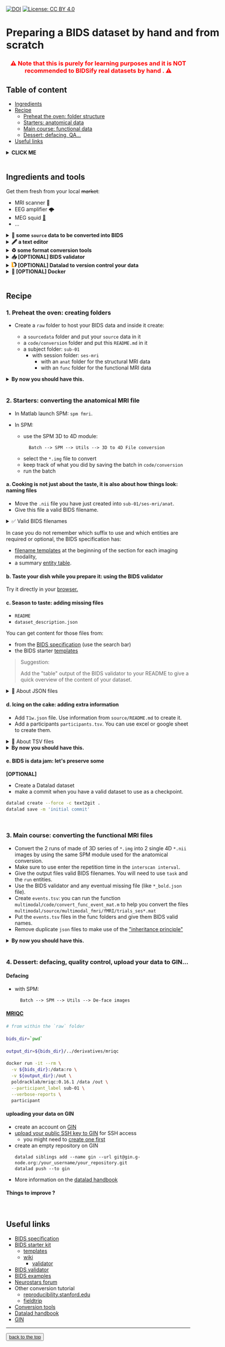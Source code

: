 [![DOI](https://zenodo.org/badge/DOI/10.5281/zenodo.7111042.svg)](https://doi.org/10.5281/zenodo.7111042)
[![License: CC BY 4.0](https://img.shields.io/badge/License-CC_BY_4.0-lightgrey.svg)](https://creativecommons.org/licenses/by/4.0/)

<!-- TODO
- conversion script for MEG events
- link to BEPs have a look and contribute
- use BEPs to organize yet unsupported data
-->

<h1 style="width: 120%"> Preparing a BIDS dataset by hand and from scratch </h1>

<center>
<h3 style="color:red;">
  ⚠️ Note that this is purely for learning purposes and it is NOT recommended to BIDSify real datasets by hand . ⚠️
</h3>
</center>

<h2 id="TOC"> Table of content </h2>

- [Ingredients](#ingredients-and-tools)
- [Recipe](#recipe)
  - [Preheat the oven: folder structure](#preheat)
  - [Starters: anatomical data](#starters)
  - [Main course: functional data](#main-course)
  - [Dessert: defacing, QA...](#dessert)
- [Useful links](#useful-links)

<details><summary> <b>CLICK ME</b> </summary><br>

... to see what I hide !!!

<center>
<a href="https://twitter.com/RemiGau/status/1115513296134778880" target="_blank">
    <img src="https://pbs.twimg.com/media/D3sYRfhWkAAlevT?format=jpg&name=small" width="500" />
</a>
</center>

</details>

<br>

## Ingredients and tools

Get them fresh from your local ~~market~~:

- MRI scanner 🧲
- EEG amplifier 🌩
- MEG squid [🦑](https://theupturnedmicroscope.com/comic/squid/)
- ...

<details><summary> <b> 🧠 some <code>source</code> data to be converted into BIDS </b> </summary><br>
  <p>
    We will work with the
    <a href="https://www.fil.ion.ucl.ac.uk/spm/data/mmfaces/" target="_blank">
    multi-modal face dataset from SPM
    </a>.
  </p>
  <p>
      Very often MRI source data will be in a DICOM format and will require to be converted.
      Here the MRI data is in "3D" Nifti format <code>.hdr/.img</code> and
      we will need to change that to a "4D" Nifti <code>.nii</code> format.
  </p>
  <p>
    This dataset contains EEG, MEG and fMRI data on the same subject within the same paradigm.
    We also extracted some of the information about the data from the SPM manual
    and put it into the <code>source/README.md</code>.
  </p>
  <p>
    Similarly when you have DICOM data, it is usually a good idea
    to keep the PDF of MRI acquisition parameters with your source data.
  </p>
</details>

<details><summary> <b> 🖋 a text editor </b> </summary><br>
    Several common options top choose from:
    <ul>
        <li><a href="https://code.visualstudio.com" target="_blank">Visual Studio code</a></li>
        <li><a href="https://www.sublimetext.com/" target="_blank">Sublime</a></li>
        <li><a href="https://atom.io/" target="_blank">Atom</a></li>
        <li>Notepad does not really count.</li>
    </ul>
</details>

<details><summary> <b> ♻ some format conversion tools </b> </summary><br>
    <p>
      For the MRI data we will be using some of the SPM built-in functions
      to convert Nifti files into the proper format.
    </p>
</details>

<details><summary> <b> 📥 [OPTIONAL] BIDS validator </b> </summary><br>
  <ul>
      <li>Install <a href="https://nodejs.org" target="_blank">Node.js</a> (at least version 12.12.0).</li>
      <li>Update <code>npm</code> to be at least version 7 (<code>npm install --global npm@^7</code>)</li>
      <li>From a terminal run <code>npm install -g bids-validator</code></li>
      <li>Run <code>bids-validator</code> to start validating datasets.</li>
  </ul>
  See the full instruction <a href="https://www.npmjs.com/package/bids-validator#quickstart" target="_blank">here.</a>
</details>

<details>
  <summary> <b>
    <img  src="https://raw.githubusercontent.com/datalad/artwork/master/logos/logo_solo.svg"
          height="14"
          style="padding: 0; margin: 0"/>
    [OPTIONAL] Datalad to version control your data
  </b> </summary> <br>
  <p>
    You can follow the installation instruction in the
    <a href="http://handbook.datalad.org/en/latest/intro/installation.html" target="_blank">
      Datalad handbook.
    </a>
  </p>
</details>

<details><summary> <b> 🐳 [OPTIONAL] Docker </b> </summary><br>
  <p>
    Check the install instruction for your system
    <a href="https://docs.docker.com/get-docker/" target="_blank">
      here.
    </a>
  </p>
</details>

<br>

## Recipe

<h3 id="preheat">1. Preheat the oven: creating folders</h3>

- Create a `raw` folder to host your BIDS data and inside it create:

  - a `sourcedata` folder and put your `source` data in it
  - a `code/conversion` folder and put this `README.md` in it
  - a subject folder: `sub-01`
    - with session folder: `ses-mri`
      - with an `anat` folder for the structural MRI data
      - with an `func` folder for the functional MRI data

<details><summary> <b>By now you should have this.</b> </summary><br>
  <pre>
  ├── code
  │   └── conversion
  ├── sourcedata
  │   ├── multimodal_fmri
  │   │   └── fMRI
  │   │       ├── Session1
  │   │       └── Session2
  │   └── multimodal_smri
  │       └── sMRI
  └── sub-01
      └── ses-mri
          ├── anat
          └── func
  </pre>
</details>

<br>

<h3 id="starters">2. Starters: converting the anatomical MRI file</h3>

- In Matlab launch SPM: `spm fmri`.
- In SPM:

  - use the SPM 3D to 4D module:
    ```
      Batch --> SPM --> Utils --> 3D to 4D File conversion
    ```
  - select the `*.img` file to convert
  - keep track of what you did by saving the batch in `code/conversion`
  - run the batch

#### a. Cooking is not just about the taste, it is also about how things look: naming files

- Move the `.nii` file you have just created into `sub-01/ses-mri/anat`.
- Give this file a valid BIDS filename.

<details><summary> ✅ Valid BIDS filenames </summary><br>
  <ul>
    <li>
      BIDS filenames are composed of:
      <ul>
        <li><code>extension</code></li>
        <li><code>suffix</code> preceded by a <code>_</code></li>
        <li><code>entity-label</code> pairs separated by a <code>_</code></li>
      </ul>
    </li>
    <li>
      So a BIDS filename can look like: <code>entity1-label1_entity2-label2_suffix.extension</code>
    </li>
    <li>
      <code>entities</code> and <code>labels</code> can only contain letters and / or numbers.
    </li>
    <li>
      For a given suffix, some entities are <code>required</code> and some others are <code>[optional]</code>.
    </li>
    <li>
      <code>entity-label</code> pairs pairs have a specific order in which they must appear in filename.
    </li>
  </ul>
</details>

In case you do not remember which suffix to use and which entities are required
or optional, the BIDS specification has:

- [filename templates](https://bids-specification.readthedocs.io/en/stable/04-modality-specific-files/01-magnetic-resonance-imaging-data.html#anatomy-imaging-data)
  at the beginning of the section for each imaging modality,
- a summary
  [entity table](https://bids-specification.readthedocs.io/en/stable/99-appendices/04-entity-table.html).

#### b. Taste your dish while you prepare it: using the BIDS validator

Try it directly in your
<a href="https://bids-standard.github.io/bids-validator/" target="_blank">browser.</a>

#### c. Season to taste: adding missing files

- `README`
- `dataset_description.json`

You can get content for those files from:

- from the [BIDS specification](https://bids-specification.readthedocs.io) (use
  the search bar)
- the BIDS starter
  [templates](https://github.com/bids-standard/bids-starter-kit/tree/main/templates)

> Suggestion:
>
> Add the "table" output of the BIDS validator to your README to give a quick
> overview of the content of your dataset.

<details><summary> 🚨 About JSON files </summary><br>
JSON files are text files to store <code>key-value</code> pairs.

If your editor cannot help you format them properly, you can always use the
<a href="https://jsoneditoronline.org/" target="_blank"> online editor.</a>

<p>
More information on how read and write JSON files is available on the
<a  href="https://github.com/bids-standard/bids-starter-kit/wiki/Metadata-file-formats#json-files"
    target="_blank">
  BIDS stater kit.
</a>
</p>

<pre>JSON CONTENT EXAMPLE:

{
  "key": "value",
  "key2": "value2",
  "key3": {
    "subkey1": "subvalue1"
  },
  "array": [ 1, 2, 3 ],
  "boolean": true,
  "color": "gold",
  "null": null,
  "number": 123,
  "object": {
    "a": "b",
    "c": "d"
  },
  "string": "Hello World"
}</pre>
</details>

#### d. Icing on the cake: adding extra information

- Add `T1w.json` file. Use information from `source/README.md` to create it.
- Add a participants `participants.tsv`. You can use excel or google sheet to
  create them.

<details><summary> 🚨 About TSV files </summary><br>
A Tab-Separate Values (TSV) file is a text file where tab characters
(<code>\t</code>) separate fields that are in the file.

It is structured as a table, with each column representing a field of interest,
and each row representing a single data point.

<p>More information on how read and write TSV files is available on the
<a href="https://github.com/bids-standard/bids-starter-kit/wiki/Metadata-file-formats#tsv-files"
      target="_blank"> BIDS stater kit </a>
</p>

<pre>TSV CONTENT EXAMPLE:

participant_id\tage\tgender\n
sub-01\t34\tM</pre>
</details>

<details><summary> <b>By now you should have this.</b> </summary><br>
  <pre>
  ├── code
  ├── sourcedata
  ├── sub-01
  │   └── ses-mri
  │       ├── anat
│ │       │   ├── sub-01_ses-mri_T1w.json
│ │       │   └── sub-01_ses-mri_T1w.nii
  │       └── func
  ├── README
  ├── participants.tsv
  ├── participants.json
  └── dataset_description.json
  </pre>
</details>

#### e. BIDS is data jam: let's preserve some

**[OPTIONAL]**

- Create a Datalad dataset
- make a commit when you have a valid dataset to use as a checkpoint.

```bash
datalad create --force -c text2git .
datalad save -m 'initial commit'
```

<br>

<h3 id="main-course">3. Main course: converting the functional MRI files</h3>

- Convert the 2 runs of made of 3D series of `*.img` into 2 single 4D `*.nii`
  images by using the same SPM module used for the anatomical conversion.
- Make sure to use enter the repetition time in the `interscan interval`.
- Give the output files valid BIDS filenames. You will need to use `task` and
  the `run` entities.
- Use the BIDS validator and any eventual missing file (like `*_bold.json`
  file).
- Create `events.tsv`: you can run the function
  `multimodal/code/convert_func_event_mat.m` to help you convert the files
  `multimodal/source/multimodal_fmri/fMRI/trials_ses*.mat`
- Put the `events.tsv` files in the func folders and give them BIDS valid names.
- Remove duplicate `json` files to make use of the
  ["inheritance principle"](https://bids-specification.readthedocs.io/en/stable/02-common-principles.html#the-inheritance-principle)

<details><summary> <b>By now you should have this.</b> </summary><br>
  <pre>
  ├── code
  ├── sourcedata
  ├── sub-01
  │   └── ses-mri
  │       ├── anat
│ │       │   └── sub-01_ses-mri_T1w.nii
  │       └── func
  │           ├── sub-01_ses-mri_task-FaceSymmetry_run-1_bold.nii
  │           ├── sub-01_ses-mri_task-FaceSymmetry_run-1_events.tsv
  │           ├── sub-01_ses-mri_task-FaceSymmetry_run-2_bold.nii
  │           └── sub-01_ses-mri_task-FaceSymmetry_run-2_events.tsv
  ├── README
  ├── participants.tsv
  ├── participants.json
  ├── T1w.json
  ├── task-FaceSymmetry_bold.json
  └── dataset_description.json
  </pre>
</details>

<br>

<h3 id="dessert">4. Dessert: defacing, quality control, upload your data to GIN...</h3>

#### Defacing

- with SPM:
  ```
    Batch --> SPM --> Utils --> De-face images
  ```
  <!-- - with [bidsonym](https://github.com/PeerHerholz/BIDSonym)
    ```bash
    bids_dir=`pwd`
    docker run -i --rm \
              -v ${bids_dir}:/bids_dataset \
              peerherholz/bidsonym:latest \
              /bids_dataset \
              group --deid quickshear \
              --brainextraction bet --bet_frac 0.5
    ``` -->

#### [MRIQC](https://mriqc.readthedocs.io/en/latest/)

```bash
# from within the `raw` folder

bids_dir=`pwd`

output_dir=${bids_dir}/../derivatives/mriqc

docker run -it --rm \
  -v ${bids_dir}:/data:ro \
  -v ${output_dir}:/out \
  poldracklab/mriqc:0.16.1 /data /out \
  --participant_label sub-01 \
  --verbose-reports \
  participant
```

#### uploading your data on GIN

- create an account on [GIN](https://gin.g-node.org/)
- [upload your public SSH key to GIN](http://handbook.datalad.org/en/latest/basics/101-139-gin.html#prerequisites)
  for SSH access
  - you might need to
    [create one first](https://docs.github.com/en/authentication/connecting-to-github-with-ssh/generating-a-new-ssh-key-and-adding-it-to-the-ssh-agent)
- create an empty repository on GIN
  ```
  datalad siblings add --name gin --url git@gin.g-node.org:/your_username/your_repository.git
  datalad push --to gin
  ```
- More information on the
  [datalad handbook](http://handbook.datalad.org/en/latest/basics/101-139-gin.html)

#### Things to improve ?

  <!-- - Do not version control data before defacing. -->
  <!-- - Do not version control source in the raw dataset. -->

<br>

## Useful links

- [BIDS specification](https://bids-specification.readthedocs.io)
- [BIDS starter kit](https://github.com/bids-standard/bids-starter-kit)
  - [templates](https://github.com/bids-standard/bids-starter-kit/tree/main/templates)
  - [wiki](https://github.com/bids-standard/bids-starter-kit/wiki)
    - [validator](https://github.com/bids-standard/bids-starter-kit/wiki/bids-validator-info)
- [BIDS validator](https://github.com/bids-standard/bids-validator)
- [BIDS examples](https://github.com/bids-standard/bids-examples)
- [Neurostars forum](https://neurostars.org/tag/bids)
- Other conversion tutorial
  - [reproducibility.stanford.edu](https://reproducibility.stanford.edu/bids-tutorial-series-part-1a/)
  - [fieldtrip](https://www.fieldtriptoolbox.org/example/bids_mous/)
- [Conversion tools](https://bids.neuroimaging.io/benefits.html#converters)
- [Datalad handbook](http://handbook.datalad.org/en/latest/index.html)
- [GIN](https://gin.g-node.org/)

---

<button><a href="#TOC">back to the top</a></button>
